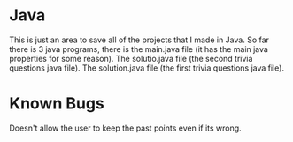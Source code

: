 # Java
This is just an area to save all of the projects that I made in Java.
So far there is 3 java programs, there is the main.java file (it has the main java properties for some reason). The solutio.java file (the second trivia questions java file). The solution.java file (the first trivia questions java file).
# Known Bugs
Doesn't allow the user to keep the past points even if its wrong.
